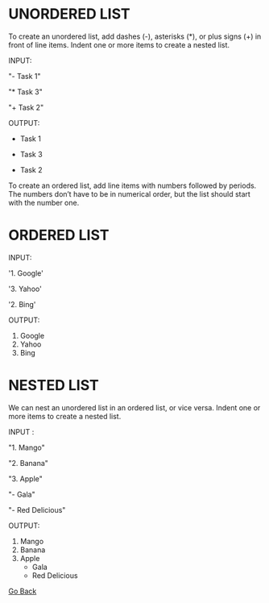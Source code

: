# UNORDERED LIST

To create an unordered list, add dashes (-), asterisks (*), or plus signs (+) in front of line items. Indent one or more items to create a nested list.

INPUT:

"- Task 1"

"* Task 3"

"+ Task 2"

OUTPUT:

- Task 1
* Task 3
+ Task 2
  
 To create an ordered list, add line items with numbers followed by periods. The numbers don’t have to be in numerical order, but the list should start with the number one.

# ORDERED LIST

INPUT:

'1. Google'

'3. Yahoo' 

'2. Bing'
    
OUTPUT:  

1. Google
2. Yahoo 
3. Bing 
   
 
# NESTED LIST

We can nest an unordered list in an ordered list, or vice versa. Indent one or more items to create a nested list.

INPUT :

"1. Mango"

"2. Banana"

"3. Apple"
   
   "- Gala"
   
   "- Red Delicious"

OUTPUT:


1. Mango
2. Banana
3. Apple
   - Gala
   - Red Delicious
   
   
[Go Back](README.md)



